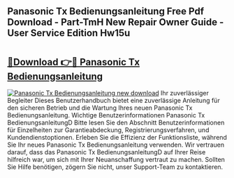 ## Panasonic Tx Bedienungsanleitung Free Pdf Download - Part-TmH New Repair Owner Guide - User Service Edition Hw15u

# <h2><a href="http://df4qw0.blite.top/?on=Panasonic+Tx+Bedienungsanleitung">🔗Download 👉🔴 Panasonic Tx Bedienungsanleitung</a></h2>

[![Panasonic Tx Bedienungsanleitung new download](https://i.imgur.com/lujVjoI.png)](http://df4qw0.blite.top/?on=Panasonic+Tx+Bedienungsanleitung)
Ihr zuverlässiger Begleiter Dieses Benutzerhandbuch bietet eine zuverlässige Anleitung für den sicheren Betrieb und die Wartung Ihres neuen Panasonic Tx Bedienungsanleitung. Wichtige Benutzerinformationen Panasonic Tx BedienungsanleitungD Bitte lesen Sie den Abschnitt Benutzerinformationen für Einzelheiten zur Garantieabdeckung, Registrierungsverfahren, und Kundendienstoptionen. Erleben Sie die Effizienz der Funktionsliste, während Sie Ihr neues Panasonic Tx Bedienungsanleitung verwenden. Wir vertrauen darauf, dass das Panasonic Tx BedienungsanleitungD auf Ihrer Reise hilfreich war, um sich mit Ihrer Neuanschaffung vertraut zu machen. Sollten Sie Hilfe benötigen, zögern Sie nicht, unser Support-Team zu kontaktieren.
